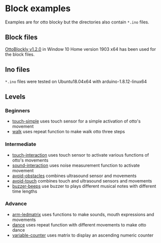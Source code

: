 # Block examples
Examples are for otto blocky but the directories also contain `*.ino` files.

## Block files
[OttoBlockly v1.2.0](https://github.com/OttoDIY/blockly) in Window 10 Home version 1903 x64 has been used for the block files.

## Ino files 
`*.ino` files were tested on Ubuntu18.04x64 with arduino-1.8.12-linux64

## Levels
### Beginners 
* [touch-simple](touch-simple) uses touch sensor for a simple activation of otto's movement
* [walk](walk) uses repeat function to make walk otto three steps

### Intermediate 
* [touch-interaction](touch-interaction) uses touch sensor to activate various functions of otto's movements
* [sound-interaction](sound-interaction) uses noise measurement function to activate movement
* [avoid-obstacles](avoid-obstacles) combines ultrasound sensor and movements
* [avoid-touch](avoid-touch) combines touch and ultrasound sensors and movements
* [buzzer-beeps](buzzer-beeps) use buzzer to plays different musical notes with different time lengths

### Advance 
* [arm-ledmatrix](arm-ledmatrix) uses functions to make sounds, mouth expressions and movements
* [dance](dance) uses repeat function with different movements to make otto dance
* [variable-counter](variable-counter) uses matrix to display an ascending numeric counter